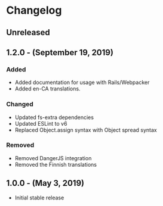 Changelog
=========

Unreleased
----------

1.2.0 - (September 19, 2019)
----------
### Added
* Added documentation for usage with Rails/Webpacker
* Added en-CA translations.

### Changed
* Updated fs-extra dependencies
* Updated ESLint to v6
* Replaced Object.assign syntax with Object spread syntax

### Removed
* Removed DangerJS integration
* Removed the Finnish translations

1.0.0 - (May 3, 2019)
----------
* Initial stable release
